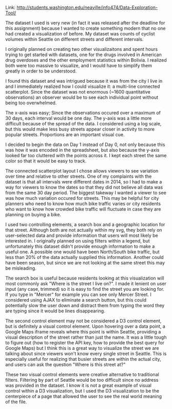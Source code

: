Link: http://students.washington.edu/neaville/info474/Data-Exploration-Tool/

The dataset I used is very new (in fact it was released after the deadline for this assignment) because I wanted to create something modern that no one had created a visualization of before. My dataset was counts of cyclist volumes within Seattle on different streets and different intervals. 

I originally planned on creating two other visualizaitons and spent hours trying to get started with datasets, one for the drugs involved in American drug overdoses and the other employment statistics within Bolivia. I realized both were too massive to visualize, and I would have to simplify them greatly in order to be understood.

I found this dataset and was intrigued because it was from the city I live in and I immediately realized how I could visualize it: a multi-line connected scatterplot. Since the dataset was not enormous (~1600 quantitative observations) an observer would be to see each individual point without being too overwhelmed.

The x-axis was easy; Since the observations occured over a maximum of 30 days, each interval would be one day. The y-axis was a little more difficult because of the spread of the data. I considered using a log scale, but this would make less busy streets appear closer in activity to more popular streets. Proportions are an important visual cue. 

I decided to begin the data on Day 1 instead of Day 0, not only because this was how it was encoded in the spreadsheet, but also because the y-axis looked far too cluttered with the points across it. I kept each street the same color so that it would be easy to track.

The connected scatterplot layout I chose allows viewers to see variation over time and relative to other streets. One of my complaints with the dataset is that all intervals were different dates in 2014, so I had to make a way for viewers to know the dates so that they did not believe all data was from the same 30 day period. The biggest takeway I wanted a viewer to see was how much variation occured for streets. This may be helpful for city planners who need to know how much bike traffic varies or city residents who want to know how crowded bike traffic will fluctuate in case they are planning on buying a bike. 

I used two controlling elements, a search box and a geographic location for that street. Although both are not actually within my svg, they both rely on user-selected data and provide information that users will most likely be interested in. I originally planned on using filters within a legend, but unfortunately this dataset didn't provide enough information to make a useful one. A possible one would have been North/South bike traffic, but less than 20% of the data actually supplied this information. Another could have been season, but since we are not looking at the same street this may be misleading.

The search box is useful because residents looking at this visualization will most commonly ask "Where is the street I live on?". I made it lenient on user input (any case, trimmed) so it is easy to find the street you are looking for. If you type in "Mercer" for example you can see only Mercer Street. I considered using AJAX to eliminate a search button, but this could potentially slow the user down and distract them from typing the word they are typing since it would be lines disappearing. 

The second control element may not be considered a D3 control element, but is definitely a visual control element. Upon hovering over a data point, a Google Maps iframe reveals where this point is within Seattle, providing a visual description of the street rather than just the name. It was a little tough to figure out (how to register the API key, how to provide the best query for Google Maps) but I think this is a great way to visualize the street we are talking about since viewers won't know every single street in Seattle. This is especially useful for realizing that busier streets are within the actual city, and users can ask the question "Where is this street at?" 

These two visual control elements were creative alternative to traditional filters. Filtering by part of Seattle would be too difficult since no address was provided in the dataset. I know it is not a great example of visual control within a D3 visualization, but I used the D3 visualization to be the centerpiece of a page that allowed the user to see the real world meaning of the file.
